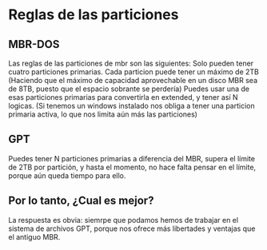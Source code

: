 # Reglas de las particiones

## MBR-DOS
Las reglas de las particiones de mbr son las siguientes: Solo pueden tener cuatro particiones primarias. Cada particion puede tener un máximo de 2TB (Haciendo que el máximo de capacidad aprovechable en un disco MBR sea de 8TB, puesto que el espacio sobrante se perdería) Puedes usar una de esas particiones primarias para convertirla en extended, y tener así N logicas. (Si tenemos un windows instalado nos obliga a tener una particion primaria activa, lo que nos limita aún más las particiones) 

## GPT
Puedes tener N particiones primarias a diferencia del MBR, supera el límite de 2TB por partición, y hasta el momento, no hace falta pensar en el límite, porque aún queda tiempo para ello.

## Por lo tanto, ¿Cual es mejor? 
La respuesta es obvia: siemrpe que podamos hemos de trabajar en el sistema de archivos GPT, porque nos ofrece más libertades y ventajas que el antiguo MBR.
